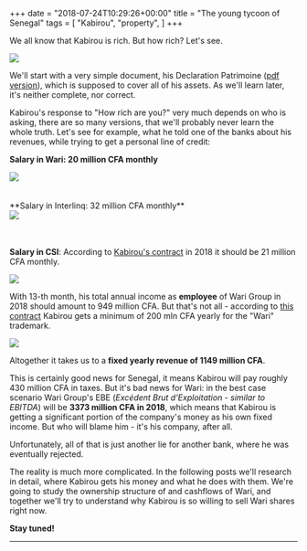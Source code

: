 +++
date = "2018-07-24T10:29:26+00:00"
title = "The young tycoon of Senegal"
tags = [
    "Kabirou",
    "property",
]
+++

We all know that Kabirou is rich. But how rich? Let's see.

<div class="container" style="width:auto">
  <a target="blank" href="https://res.cloudinary.com/vincentstradic/image/upload/v1523983420/DECLARATION_PATRIMOINE_bholox.jpg">
    <img src="https://res.cloudinary.com/vincentstradic/image/upload/v1523983420/DECLARATION_PATRIMOINE_bholox.jpg" style="max-width:100%">
  </a>
</div>
<p>We'll start with a very simple document, his Declaration Patrimoine (<a target="blank" href="https://res.cloudinary.com/vincentstradic/image/upload/v1523977187/DMCA_review/DECLARATION_PATRIMOINE_rawizo.pdf">pdf version</a>), which is supposed to  cover all of his assets. As we'll learn later, it's neither complete, nor correct.</p>
<!--more-->
<p>Kabirou's response to "How rich are you?" very much depends on who is asking, there are so many versions, that we'll probably never learn the whole truth. Let's see for example, what he told one of the banks about his revenues, while trying to get a personal line of credit:</p>

**Salary in Wari: 20 million CFA monthly**
<div class="container" style="width:auto">
  <a target="blank" href="https://res.cloudinary.com/vincentstradic/image/upload/v1524129448/wari_salary_qwu2rp.jpg">
    <img src="https://res.cloudinary.com/vincentstradic/image/upload/v1524129448/wari_salary_qwu2rp.jpg" style="max-width:100%">
  </a>
</div>
<br></br>
**Salary in Interlinq: 32 million CFA monthly**
<div class="container" style="width:auto">
  <a target="blank" href="https://res.cloudinary.com/vincentstradic/image/upload/v1524129448/Interlinq_salary_pcspvq.jpg">
    <img src="http://res.cloudinary.com/vincentstradic/image/upload/bo_1px_solid_rgb:000/v1524129448/Interlinq_salary_pcspvq.jpg" style="max-width:100%">
  </a>
</div>
<br></br>

**Salary in CSI**:
According to <a target="blank" href="https://res.cloudinary.com/vincentstradic/image/upload/v1524129448/csi_salary_xzamwo.pdf">Kabirou's contract</a> in 2018 it should be 21 million CFA monthly.

<div class="container" style="width:auto">
  <a target="blank" href="https://res.cloudinary.com/vincentstradic/image/upload/v1524133649/csi_salary_extract_ug7yai.jpg">
    <img src="https://res.cloudinary.com/vincentstradic/image/upload/v1524133649/csi_salary_extract_ug7yai.jpg" style="max-width:100%">
  </a>
</div>

With 13-th month, his total annual income as **employee** of Wari Group in 2018 should amount to 949 million CFA. But that's not all - according to [this сontract](https://res.cloudinary.com/vincentstradic/image/upload/v1524129448/CONTRAT_LICENCE_MARQUE_ju7hze.pdf) Kabirou gets a minimum of 200 mln CFA yearly for the "Wari" trademark.
<div class="container" style="width:auto">
  <a target="blank" href="https://res.cloudinary.com/vincentstradic/image/upload/v1524129752/from_marque_contract_cz4hwb.jpg">
    <img src="https://res.cloudinary.com/vincentstradic/image/upload/v1524129752/from_marque_contract_cz4hwb.jpg" style="max-width:100%">
  </a>
</div>

Altogether it takes us to a **fixed yearly revenue of 1149 million CFA**.

This is certainly good news for Senegal, it means Kabirou will pay roughly 430 million CFA in taxes. But it's bad news for Wari: in the best case scenario Wari Group's EBE (_Excédent Brut d'Exploitation - similar to EBITDA_) will be **3373 million CFA in 2018**, which means that Kabirou is getting a significant portion of the company's money as his own fixed income. But who will blame him - it's his company, after all.

Unfortunately, all of that is just another lie for another bank, where he was eventually rejected.

The reality is much more complicated. In the following posts we'll research in detail, where Kabirou gets his money and what he does with them. We're going to study the ownership structure of and cashflows of Wari, and together we'll try to understand why Kabirou is so willing to sell Wari shares right now.

**Stay tuned!**
<hr>
